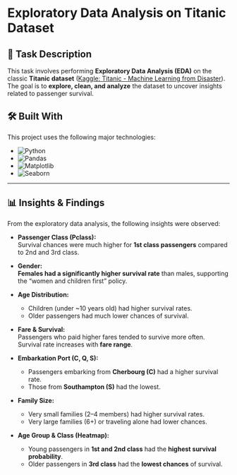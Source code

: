 # Exploratory Data Analysis on Titanic Dataset

## 📌 Task Description  

This task involves performing **Exploratory Data Analysis (EDA)** on the classic **Titanic dataset** ([Kaggle: Titanic - Machine Learning from Disaster](https://www.kaggle.com/c/titanic)).  
The goal is to **explore, clean, and analyze** the dataset to uncover insights related to passenger survival. 


## 🛠 Built With  

This project uses the following major technologies:  

- ![Python](https://img.shields.io/badge/Python-3776AB?style=for-the-badge&logo=python&logoColor=white)  
- ![Pandas](https://img.shields.io/badge/Pandas-150458?style=for-the-badge&logo=pandas&logoColor=white)  
- ![Matplotlib](https://img.shields.io/badge/Matplotlib-ffffff?style=for-the-badge&logo=plotly&logoColor=black)  
- ![Seaborn](https://img.shields.io/badge/Seaborn-3182bd?style=for-the-badge&logo=seaborn&logoColor=white)  

---

## 📊 Insights & Findings 

From the exploratory data analysis, the following insights were observed:  
- **Passenger Class (Pclass):**  
  Survival chances were much higher for **1st class passengers** compared to 2nd and 3rd class.
- **Gender:**  
  **Females had a significantly higher survival rate** than males, supporting the “women and children first” policy.
- **Age Distribution:**  
  - Children (under ~10 years old) had higher survival rates.  
  - Older passengers had much lower chances of survival.  
- **Fare & Survival:**  
  Passengers who paid higher fares tended to survive more often. Survival rate increases with **fare range**.  

- **Embarkation Port (C, Q, S):**  
  - Passengers embarking from **Cherbourg (C)** had a higher survival rate.  
  - Those from **Southampton (S)** had the lowest.  

- **Family Size:**  
  - Very small families (2–4 members) had higher survival rates.  
  - Very large families (6+) or traveling alone had lower chances.  

- **Age Group & Class (Heatmap):**  
  - Young passengers in **1st and 2nd class** had the **highest survival probability**.  
  - Older passengers in **3rd class** had the **lowest chances** of survival.   
 
